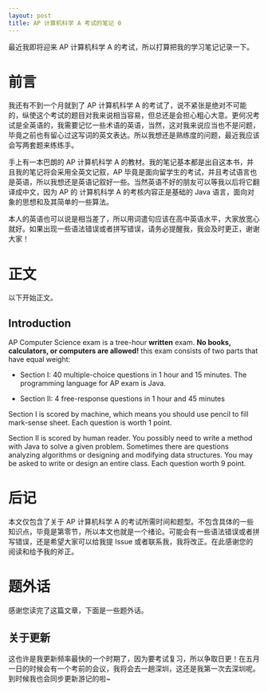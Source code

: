 ```yaml
---
layout: post
title: AP 计算机科学 A 考试的笔记 0
---
```

最近我即将迎来 AP 计算机科学 A 的考试，所以打算把我的学习笔记记录一下。
<!--more-->
# 前言
我还有不到一个月就到了 AP 计算机科学 A 的考试了，说不紧张是绝对不可能的，纵使这个考试的题目对我来说相当容易，但总还是会担心粗心大意。更何况考试是全英语的，我需要记忆一些术语的英语，当然，这对我来说应当也不是问题，毕竟之前也有留心过这写词的英文表达。所以我想还是熟练度的问题，最近我应该会写两套题来练练手。

手上有一本巴朗的 AP 计算机科学 A 的教材。我的笔记基本都是出自这本书，并且我的笔记将会采用全英文记叙，AP 毕竟是面向留学生的考试，并且考试语言也是英语，所以我想还是英语记叙好一些。当然英语不好的朋友可以等我以后将它翻译成中文，因为 AP 的 计算机科学 A 的考核内容正是基础的 Java 语言，面向对象的思想和及其简单的一些算法。

本人的英语也可以说是相当差了，所以用词遣句应该在高中英语水平，大家放宽心就好。如果出现一些语法错误或者拼写错误，请务必提醒我，我会及时更正，谢谢大家！
# 正文
以下开始正文。
## Introduction
AP Computer Science exam is a tree-hour **written** exam. **No books, calculators, or computers are allowed!** this exam consists of two parts that have equal weight:

* Section I: 40 multiple-choice questions in 1 hour and 15 minutes. The programming language for AP exam is Java.

* Section II: 4 free-response questions in 1 hour and 45 minutes

Section I is scored by machine, which means you should use pencil to fill mark-sense sheet. Each question is worth 1 point.

Section II is scored by human reader. You possibly need to write a method with Java to solve a given problem. Sometimes there are questions analyzing algorithms or designing and modifying data structures. You may be asked to write or design an entire class. Each question worth 9 point.
# 后记
本文仅包含了关于 AP 计算机科学 A 的考试所需时间和题型。不包含具体的一些知识点，毕竟是第零节，所以本文也就是一个绪论。可能会有一些语法错误或者拼写错误，还是希望大家可以给我提 Issue 或者联系我，我将改正。在此感谢您的阅读和给予我的斧正。
# 题外话
感谢您读完了这篇文章，下面是一些题外话。
## 关于更新
这也许是我更新频率最快的一个时期了，因为要考试复习，所以争取日更！在五月一日的时候会有一个考前的会议，我将会去一趟深圳，这还是我第一次去深圳呢。到时候我也会同步更新游记的啦~